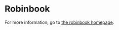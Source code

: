 # Robinbook
For more information, go to [the robinbook homepage](http://edeetee.github.com/robinbook).